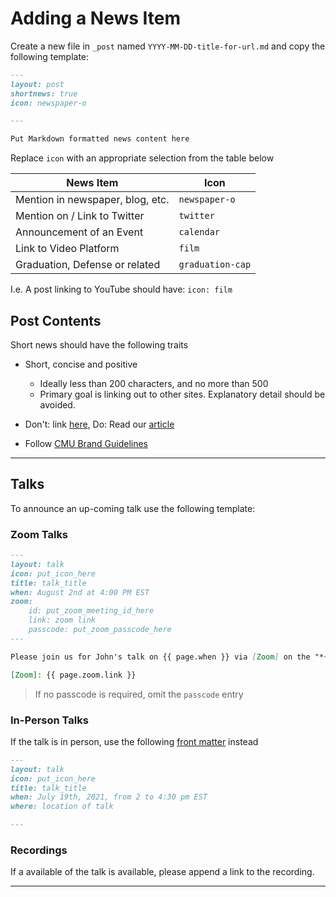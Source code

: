 # Adding a News Item

Create a new file in `_post` named `YYYY-MM-DD-title-for-url.md` and copy the following template:

```markdown
---
layout: post
shortnews: true
icon: newspaper-o

---

Put Markdown formatted news content here
```

Replace `icon` with an appropriate selection from the table below

| News Item                         | Icon              |
|-----------------------------------|-------------------|
| Mention in newspaper, blog, etc.  | `newspaper-o`     |
| Mention on / Link to Twitter      | `twitter`         |
| Announcement of an Event          | `calendar`        |
| Link to Video Platform            | `film`            |
| Graduation, Defense or related    | `graduation-cap`  |


I.e. A post linking to YouTube should have: `icon: film`

## Post Contents

Short news should have the following traits

- Short, concise and positive
    - Ideally less than 200 characters, and no more than 500
    - Primary goal is linking out to other sites. Explanatory detail should be avoided.

- Don't: link [here](www.example.com), Do: Read our [article](www.example.com)
- Follow [CMU Brand Guidelines](https://www.cmu.edu/brand/brand-guidelines/web.html)

---

## Talks

To announce an up-coming talk use the following template:


### Zoom Talks

```markdown
---
layout: talk
icon: put_icon_here
title: talk_title
when: August 2nd at 4:00 PM EST
zoom:
    id: put_zoom_meeting_id_here
    link: zoom link
    passcode: put_zoom_passcode_here
---

Please join us for John's talk on {{ page.when }} via [Zoom] on the "*{{ page. title }}*"

[Zoom]: {{ page.zoom.link }}

```

> If no passcode is required, omit the `passcode` entry

### In-Person Talks

If the talk is in person, use the following [front matter](https://jekyllrb.com/docs/front-matter/) instead

```markdown
---
layout: talk
icon: put_icon_here
title: talk_title
when: July 19th, 2021, from 2 to 4:30 pm EST
where: location of talk

---
```

### Recordings

If a available of the talk is available, please append a link to the recording.

---
